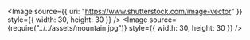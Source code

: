 <!--
    TODO: 31. Component Reuse with Props
    TODO: 32. Exercise Solution
    TODO: 33. Parent-Child Relationships
    TODO: 36. Showing Images
    TODO: 37. Passing Images as Props
    TODO: 38. Exercise Outline
    TODO: 39. Exercise Solution
 -->

<Image source={{ uri: "https://www.shutterstock.com/image-vector" }} style={{ width: 30, height: 30 }} />
<Image source={require("../../assets/mountain.jpg")} style={{ width: 30, height: 30 }} />

